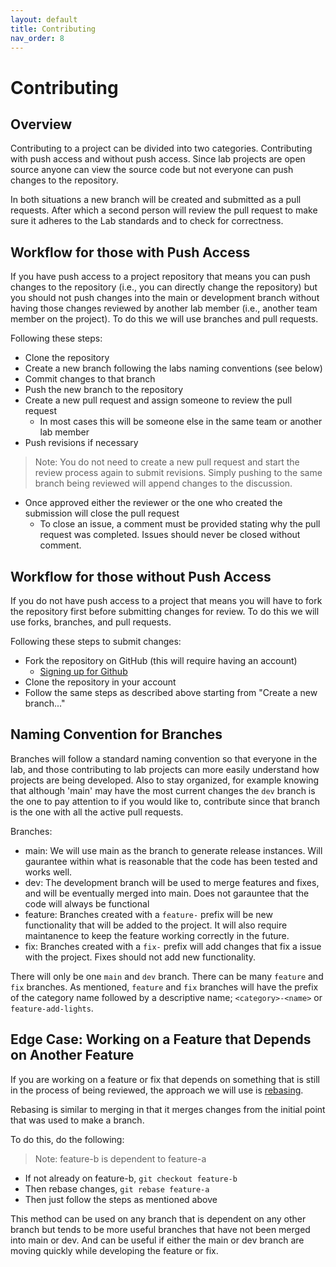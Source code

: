 ```yaml
---
layout: default
title: Contributing
nav_order: 8
---
```


# Contributing

## Overview

Contributing to a project can be divided into two categories. Contributing with push access and
without push access. Since lab projects are open source anyone can view the source code but not
everyone can push changes to the repository.

In both situations a new branch will be created and submitted as a pull requests. After which a
second person will review the pull request to make sure it adheres to the Lab standards and to check
for correctness.

## Workflow for those with Push Access

If you have push access to a project repository that means you can push changes to the repository
(i.e., you can directly change the repository) but you should not push changes into the main or
development branch without having those changes reviewed by another lab member (i.e., another team
member on the project). To do this we will use branches and pull requests.

Following these steps:

- Clone the repository
- Create a new branch following the labs naming conventions (see below)
- Commit changes to that branch
- Push the new branch to the repository
- Create a new pull request and assign someone to review the pull request
  - In most cases this will be someone else in the same team or another lab member
- Push revisions if necessary

> Note: You do not need to create a new pull request and start the review process again to submit
> revisions. Simply pushing to the same branch being reviewed will append changes to the discussion.

- Once approved either the reviewer or the one who created the submission will close the pull
	request
  - To close an issue, a comment must be provided stating why the pull request was completed. Issues
  should never be closed without comment.

## Workflow for those without Push Access

If you do not have push access to a project that means you will have to fork the repository first
before submitting changes for review. To do this we will use forks, branches, and pull requests.

Following these steps to submit changes:

- Fork the repository on GitHub (this will require having an account)
  - [Signing up for Github](https://docs.github.com/en/free-pro-team@latest/github/getting-started-with-github/signing-up-for-a-new-github-account)
- Clone the repository in your account
- Follow the same steps as described above starting from "Create a new branch..."

## Naming Convention for Branches

Branches will follow a standard naming convention so that everyone in the lab, and those contributing
to lab projects can more easily understand how projects are being developed. Also to stay organized, for
example knowing that although 'main' may have the most current changes the `dev` branch is the one to
pay attention to if you would like to, contribute since that branch is the one with all the active
pull requests.

Branches:

- main: We will use main as the branch to generate release instances. Will gaurantee within what is
	reasonable that the code has been tested and works well.
- dev: The development branch will be used to merge features and fixes, and will be eventually
	merged into main. Does not garauntee that the code will always be functional
- feature: Branches created with a `feature-` prefix will be new functionality that will be added to
	the project. It will also require maintanence to keep the feature working correctly in the future.
- fix: Branches created with a `fix-` prefix will add changes that fix a issue with the project.
	Fixes should not add new functionality.

There will only be one `main` and `dev` branch. There can be many `feature` and `fix` branches. As
mentioned, `feature` and `fix` branches will have the prefix of the category name followed by a
descriptive name; `<category>-<name>` or `feature-add-lights`.

## Edge Case: Working on a Feature that Depends on Another Feature

If you are working on a feature or fix that depends on something that is still in the process of
being reviewed, the approach we will use is
[rebasing](https://git-scm.com/book/en/v2/Git-Branching-Rebasing).

Rebasing is similar to merging in that it merges changes from the initial point that was used to
make a branch.

To do this, do the following:

> Note: feature-b is dependent to feature-a

- If not already on feature-b, `git checkout feature-b`
- Then rebase changes, `git rebase feature-a`
- Then just follow the steps as mentioned above

This method can be used on any branch that is dependent on any other branch but tends to be more
useful branches that have not been merged into main or dev. And can be useful if either the main or
dev branch are moving quickly while developing the feature or fix.
